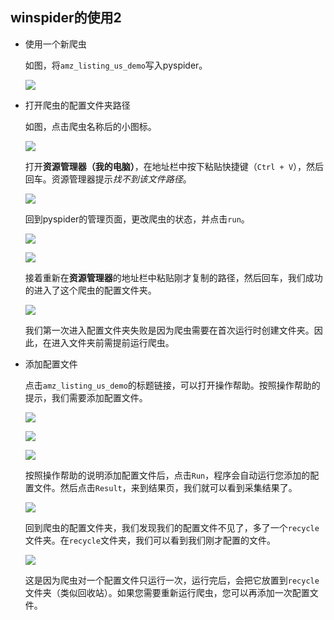 ## winspider的使用2

* 使用一个新爬虫

	如图，将`amz_listing_us_demo`写入pyspider。
    
    ![](https://raw.githubusercontent.com/zebra-cl/winspider-spiders/master/docs/images/20180701155944.png)
    
* 打开爬虫的配置文件夹路径

    如图，点击爬虫名称后的小图标。
    
    ![](https://box.kancloud.cn/5f12d827316b556b4ec10e0a90b78b00_652x92.png)
    
    打开**资源管理器（我的电脑）**，在地址栏中按下粘贴快捷键（`Ctrl + V`），然后回车。资源管理器提示*找不到该文件路径*。
    
    ![](https://box.kancloud.cn/e135a578772c59fd072bb5b80ca73fdd_897x339.png)
    
    回到pyspider的管理页面，更改爬虫的状态，并点击`run`。
    
    ![](https://box.kancloud.cn/9dab13d17c0bb0dbea83dc5d3970b33f_1212x213.png)
    
    ![](https://box.kancloud.cn/8a419d2382c4da05549b94dabf86da4d_1440x216.png)
    
    接着重新在**资源管理器**的地址栏中粘贴刚才复制的路径，然后回车，我们成功的进入了这个爬虫的配置文件夹。
    
    ![](https://box.kancloud.cn/0e08a070a17f1673d419f84cbc15b5ec_904x244.png)
    
    我们第一次进入配置文件夹失败是因为爬虫需要在首次运行时创建文件夹。因此，在进入文件夹前需提前运行爬虫。  
    
* 添加配置文件
    
    点击`amz_listing_us_demo`的标题链接，可以打开操作帮助。按照操作帮助的提示，我们需要添加配置文件。
    
    ![](https://raw.githubusercontent.com/zebra-cl/winspider-spiders/master/docs/images/20180701160521.png)
    
    ![](https://box.kancloud.cn/63a8f927ad1333c1c569f8e9123aa781_1142x337.png)
    
    ![](https://box.kancloud.cn/6f785a9b4239fc1ca757ce435f44fbcd_523x157.png)
    
	按照操作帮助的说明添加配置文件后，点击`Run`，程序会自动运行您添加的配置文件。然后点击`Result`，来到结果页，我们就可以看到采集结果了。
    
    ![](https://box.kancloud.cn/c0b4e69a01c8712b5e98bd6980308401_1436x197.png)
    
    回到爬虫的配置文件夹，我们发现我们的配置文件不见了，多了一个`recycle`文件夹。在`recycle`文件夹，我们可以看到我们刚才配置的文件。
    
    ![](https://box.kancloud.cn/288145e5f8e59716d1f3ab941b8c8579_776x268.png)
    
    这是因为爬虫对一个配置文件只运行一次，运行完后，会把它放置到`recycle`文件夹（类似回收站）。如果您需要重新运行爬虫，您可以再添加一次配置文件。
    
    
    
    
    